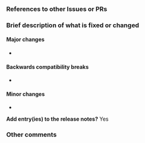<!-- Your title above should be a short description of what
was changed. Do not include the issue number in the title. -->

### References to other Issues or PRs
<!-- If this pull request fixes an issue, write "Fixes #NNNN" in that exact
format, e.g. "Fixes #1234". See
https://github.com/blog/1506-closing-issues-via-pull-requests .-->


### Brief description of what is fixed or changed
<!-- This will be added to release notes automatically. -->
#### Major changes
*
#### Backwards compatibility breaks
*
#### Minor changes
*

<!-- If changes are trivial or not related to SymPy itself,
leave this section empty and answer 'No' to following question. -->
**Add entry(ies) to the release notes?** Yes

### Other comments
